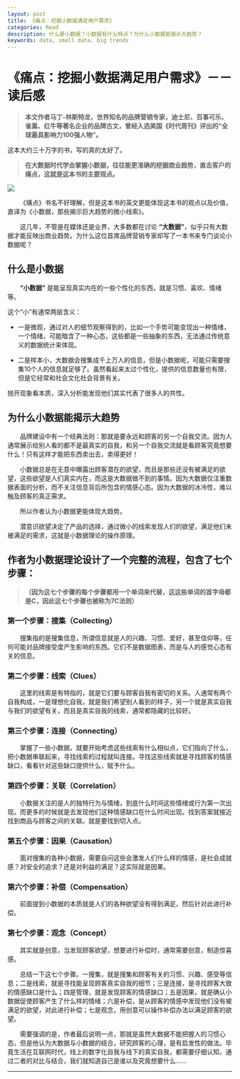 ```yaml
---
layout: post
title: 《痛点：挖掘小数据满足用户需求》
categories: Read
description: 什么是小数据？小数据有什么特点？为什么小数据能揭示大趋势？
keywords: data, small data, big trends
---
```


# 《痛点：挖掘小数据满足用户需求》－－读后感

> **本文作者马丁-林斯特龙，世界知名的品牌营销专家，迪士尼、百事可乐、雀巢、红牛等著名企业的品牌古文，曾经入选美国《时代周刊》评出的“全球最具影响力100强人物”。**

这本大约三十万字的书，写的真的太好了。

> **在大数据时代学会掌握小数据，往往能更准确的挖掘商业趋势，直击客户的痛点，这就是这本书的主要观点。**

<img align="center" src="https://github.com/weakchen007/aiwv.github.io/assets/58799395/bc4e63e5-843a-4ee6-95af-35332b488596">

&emsp;&emsp;《痛点》书名不好理解，但是这本书的英文更能体现这本书的观点以及价值，直译为《小数据，那些揭示巨大趋势的微小线索》。

&emsp;&emsp;这几年，不管是在媒体还是业界，大多数都在讨论 **“大数据”**，似乎只有大数据才能反映出商业趋势。为什么这位首席品牌营销专家却写了一本书来专门谈论小数据呢？

## 什么是小数据

&emsp;&emsp;**“小数据”** 是能呈现真实内在的一些个性化的东西，就是习惯、喜欢、情绪等。

这个“小”有通常两层含义：

* 一是微观，通过对人的细节观察得到的，比如一个手势可能变现出一种情绪，一个情绪，可能暗含了一种心态，这些都是一些抽象的东西，无法通过传统意义的数据统计来体现。

* 二是样本小，大数据会搜集成千上万人的信息，但是小数据呢，可能只需要搜集10个人的信息就足够了。虽然看起来太过个性化，提供的信息数量也有限，但是它经常和社会文化社会背景有关。

抛开现象看本质，深入分析能发现他们其实代表了很多人的共性。

## 为什么小数据能揭示大趋势

&emsp;&emsp;品牌建设中有一个经典法则：那就是要永远和顾客的另一个自我交流。因为人通常展示给别人看的都不是最真实的自我，和另一个自我交流就是看顾客究竟想要什么！只有这样才能把东西卖出去，卖得更好！

&emsp;&emsp;小数据总是在无意中曝露出顾客潜在的欲望，而且是那些还没有被满足的欲望，这些欲望是人们真实内在，而这是大数据做不到的事情。因为大数据仅注重数据表面的分析，而不关注信息背后所包含的情感心态。因为大数据的冰冷性，难以触及顾客的真正需求。

&emsp;&emsp;所以作者认为小数据更能体现大趋势。

&emsp;&emsp;潜意识欲望决定了产品的选择，通过微小的线索发现人们的欲望，满足他们未被满足的需求，这就是小数据理论的操作原理。

## 作者为小数据理论设计了一个完整的流程，包含了七个步骤：

> **（因为这七个步骤的每个步骤都用一个单词来代替，这这些单词的首字母都是C，因此这七个步骤也被称为7C法则）**

### 第一个步骤：搜集（Collecting）

&emsp;&emsp;搜集指的是搜集信息，所谓信息就是人的兴趣、习惯、爱好，甚至信仰等，任何可能对品牌接受度产生影响的东西。它们不是数据图表，而是与人的感觉心态有关的信息。

### 第二个步骤：线索（Clues）

&emsp;&emsp;这里的线索是有特指的，就是它们要与顾客自我有密切的关系。人通常有两个自我构成，一是理想化自我，就是我们希望别人看到的样子，另一个就是真实自我与我们的欲望有关，而且是真实自我的线索，通常都隐藏的比较好。

### 第三个步骤：连接（Connecting）

&emsp;&emsp;掌握了一些小数据，就要开始考虑这些线索有什么相似点，它们指向了什么，把小数据串联起来，寻找线索的过程就叫连接。寻找这些线索就是寻找顾客的情感缺口，看看针对这些缺口提供什么，赋予什么。

### 第四个步骤：关联（Correlation）

&emsp;&emsp;小数据关注的是人的独特行为与情绪，到底什么时间这些情绪或行为第一次出现。而更多的时候就是去发现他们这种情感缺口在什么时间出现。找到答案就接近找到商品与顾客之间的关联。就是要找到切入点。

### 第五个步骤：因果（Causation）

&emsp;&emsp;面对搜集的各种小数据，需要自问这些会激发人们什么样的情感，是社会成就感？对安全的追求？还是对利益的满足？这实际就是因果。

### 第六个步骤：补偿（Compensation）

&emsp;&emsp;前面提到小数据的本质就是人们的各种欲望没有得到满足，然后针对此进行补偿。

### 第七个步骤：观念（Concept）

&emsp;&emsp;其实就是创意，当发现顾客欲望，想要进行补偿时，通常需要创意，制造惊喜感。

&emsp;&emsp;总结一下这七个步骤。一搜集，就是搜集和顾客有关的习惯、兴趣、感受等信息；二是线索，就是寻找能呈现顾客真实自我的细节；三是连接，是寻找顾客大致的情感缺口是什么；四是管理，就是发现顾客的情感缺口；五是因果，就是确认小数据促使顾客产生了什么样的情绪；六是补偿，是从顾客的情感中发现他们没有被满足的欲望，对此进行补偿；七是观念，用创意可以操作补偿办法以满足顾客的欲望。

&emsp;&emsp;需要强调的是，作者最后说明一点，那就是虽然大数据不能把握人的习惯心态，但是他认为大数据与小数据的结合，研究顾客的心理，是有启发性的做法。毕竟生活在互联网时代，线上的数字化自我与线下的真实自我，都需要仔细认知，通过二者的对比与结合，我们就知道自己是谁以及究竟想要什么......




------------------------------
